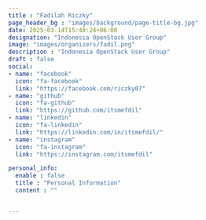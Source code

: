 ```yaml
---
title : "Fadilah Riczky"
page_header_bg : "images/background/page-title-bg.jpg"
date: 2025-03-14T15:40:24+06:00
designation: "Indonesia OpenStack User Group"
image: "images/organizers/fadil.png"
description : "Indonesia OpenStack User Group"
draft : false
social:
- name: "facebook"
  icon: "fa-facebook"
  link: "https://facebook.com/riczky07"
- name: "github"
  icon: "fa-github"
  link: "https://github.com/itsmefdil"
- name: "linkedin"
  icon: "fa-linkedin"
  link: "https://linkedin.com/in/itsmefdil/"
- name: "instagram"
  icon: "fa-instagram"
  link: "https://instagram.com/itsmefdil"

personal_info:
  enable : false
  title : "Personal Information"
  content : ""


---
```


